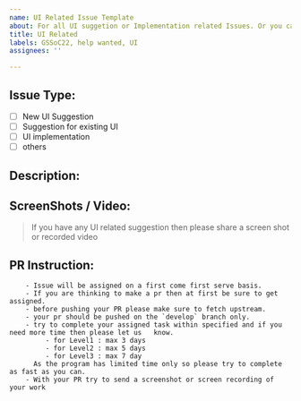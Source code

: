 ```yaml
---
name: UI Related Issue Template
about: For all UI suggetion or Implementation related Issues. Or you can use the `New Issue` Template too.
title: UI Related
labels: GSSoC22, help wanted, UI
assignees: ''

---
```


## Issue Type:
- [ ] New UI Suggestion
- [ ] Suggestion for existing UI
- [ ] UI implementation
- [ ] others

## Description:


## ScreenShots / Video:
> If you have any UI related suggestion then please share a screen shot or recorded video


## PR Instruction:
        - Issue will be assigned on a first come first serve basis.
        - If you are thinking to make a pr then at first be sure to get assigned.
        - before pushing your PR please make sure to fetch upstream.
        - your pr should be pushed on the `develop` branch only.
        - try to complete your assigned task within specified and if you need more time then please let us   know. 
             - for Level1 : max 3 days
             - for Level2 : max 5 days
             - for Level3 : max 7 day
          As the program has limited time only so please try to complete as fast as you can.
        - With your PR try to send a screenshot or screen recording of your work
